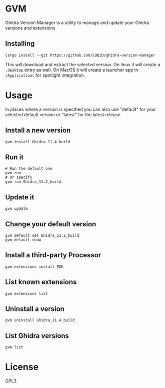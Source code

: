 # GVM
Ghidra Version Manager is a utility to manage and update your Ghidra versions and extensions

## Installing
```shell
cargo install --git https://github.com/CUB3D/ghidra-version-manager
```

This will download and extract the selected version. On linux it will create a `.desktop` entry as well.
On MacOS it will create a launcher app in `/Applications` for spotlight integration.

# Usage
In places where a version is specified you can also use "default" for your selected default version or "latest" for the latest release

## Install a new version
```shell
gvm install Ghidra_11.4_build
```

## Run it
```shell
# Run the default one
gvm run
# Or specify
gvm run Ghidra_11.2_build
```

## Update it
```shell
gvm update
```

## Change your default version
```shell
gvm default set Ghidra_11.2_build
gvm default show
```

## Install a third-party Processor
```shell
gvm extensions install PDK
```

## List known extensions
```shell
gvm extensions list
```

## Uninstall a version
```shell
gvm uninstall Ghidra_11.4_build
```

## List Ghidra versions
```shell
gvm list
```

# License
GPL3